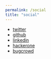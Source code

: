 ```yaml
---
permalink: /social
title: "social"
---
```


<ul class="social">
    <li><a href="https://twitter.com/hacefresko">twitter</a></li>
    <li><a href="https://github.com/hacefresko">github</a></li>
    <li><a href="https://www.linkedin.com/in/v%C3%ADctor-fresco-perales-3a3a36240/">linkedin</a></li>
    <li><a href="https://hackerone.com/hacefresk0?type=user">hackerone</a></li>
    <li><a href="https://bugcrowd.com/hacefresko">bugcrowd</a></li>
</ul>